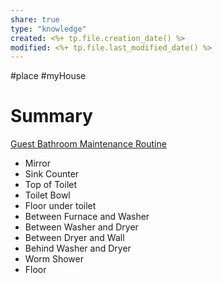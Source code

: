 ```yaml
---
share: true
type: "knowledge"
created: <%+ tp.file.creation_date() %> 
modified: <%+ tp.file.last_modified_date() %>
---
```

#place #myHouse 
# Summary
[Guest Bathroom Maintenance Routine](./Guest%20Bathroom%20Maintenance%20Routine.md)
- Mirror
- Sink Counter
- Top of Toilet
- Toilet Bowl
- Floor under toilet
- Between Furnace and Washer
- Between Washer and Dryer
- Between Dryer and Wall
- Behind Washer and Dryer
- Worm Shower
- Floor